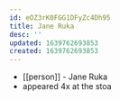 ```yaml
---
id: eOZ3rK0FGG1DFyZc4Dh95
title: Jane Ruka
desc: ''
updated: 1639762693853
created: 1639762693853
---
```



- [[person]] - Jane Ruka
- appeared 4x at the stoa
